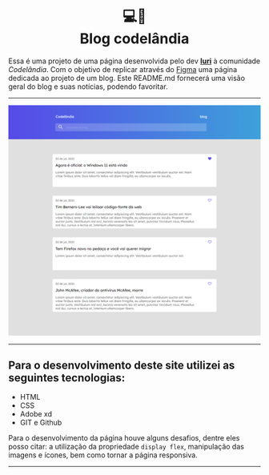 <h1 align="center">
  💻📖<br>Blog codelândia
</h1>

Essa é uma projeto de uma página desenvolvida pelo dev [**Iuri**](https://github.com/iuricode) à comunidade *Codelândia*. Com o objetivo de replicar através do [Figma](https://www.figma.com/file/Yb9IBH56g7T1hdIyZ3BMNO/Desafios---Codel%C3%A2ndia?type=design&node-id=139-51&mode=design&t=RnK3GDEBk565dj7w-0) uma página dedicada ao projeto de um blog. Este README.md fornecerá uma visão geral do blog e suas notícias, podendo favoritar.

---

![Resultado final do projeto](assets/final.png)

---

## Para o desenvolvimento deste site utilizei as seguintes tecnologias:
- HTML
- CSS
- Adobe xd
- GIT e Github

Para o desenvolvimento da página houve alguns desafios, dentre eles posso citar: a utilização  da propriedade `display flex`, manipulação das imagens e ícones, bem  como tornar a página responsiva.

---
